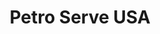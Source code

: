 ---
title: "Petro Serve USA"
url: /fargo/petro-serve-usa-9th-avenue-southwest/
shop: convenience
---